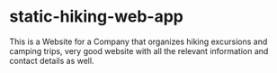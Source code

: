 # static-hiking-web-app
This is a Website for a Company that organizes hiking excursions and camping trips, very good website with all the relevant information and contact details as well. 
